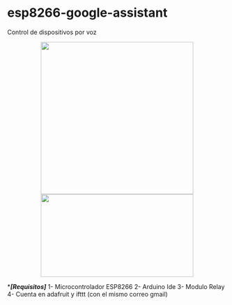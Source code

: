 # esp8266-google-assistant
Control de dispositivos por voz
<p align="center"> <img src="https://lh3.googleusercontent.com/proxy/uxnVDrVVXAWw6bH8RKN3CKR5cyT4LGXQVPo7L2kOR63QnXS3E8iuFrTQNRTuFYDMlynVXzOTQYkjfS2HgJ8JVE5TIqNBT1lKoWO8HvPMjOdqDUNCE7IUhMH_HA" width="350"/> <img src="https://www.makerfabs.com/image/cache/makerfabs/ESP-01S%20Relay%20Module/ESP-01S%20Relay%20Module-1000x750.jpg" width="350" height="190"/> </p> 

****[Requisitos]***
1- Microcontrolador ESP8266
2- Arduino Ide
3- Modulo Relay 
4- Cuenta en adafruit y ifttt (con el mismo correo gmail)

